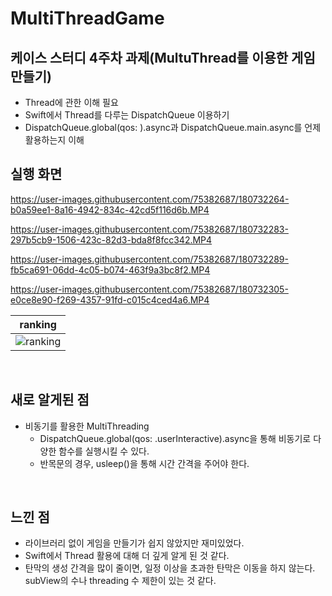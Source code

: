 # MultiThreadGame
## 케이스 스터디 4주차 과제(MultuThread를 이용한 게임 만들기)
- Thread에 관한 이해 필요
- Swift에서 Thread를 다루는 DispatchQueue 이용하기
- DispatchQueue.global(qos: ).async과 DispatchQueue.main.async를 언제 활용하는지 이해

## 실행 화면

https://user-images.githubusercontent.com/75382687/180732264-b0a59ee1-8a16-4942-834c-42cd5f116d6b.MP4

https://user-images.githubusercontent.com/75382687/180732283-297b5cb9-1506-423c-82d3-bda8f8fcc342.MP4

https://user-images.githubusercontent.com/75382687/180732289-fb5ca691-06dd-4c05-b074-463f9a3bc8f2.MP4

https://user-images.githubusercontent.com/75382687/180732305-e0ce8e90-f269-4357-91fd-c015c4ced4a6.MP4

|ranking|
|---|
|![ranking](https://user-images.githubusercontent.com/75382687/180732622-c377e72a-2cca-4d01-8982-9024dfb51708.PNG)|

<br>

## 새로 알게된 점

- 비동기를 활용한 MultiThreading
  - DispatchQueue.global(qos: .userInteractive).async을 통해 비동기로 다양한 함수를 실행시킬 수 있다.
  - 반목문의 경우, usleep()을 통해 시간 간격을 주어야 한다.

<br>

## 느낀 점

- 라이브러리 없이 게임을 만들기가 쉽지 않았지만 재미있었다.
- Swift에서 Thread 활용에 대해 더 깊게 알게 된 것 같다.
- 탄막의 생성 간격을 많이 줄이면, 일정 이상을 초과한 탄막은 이동을 하지 않는다. subView의 수나 threading 수 제한이 있는 것 같다.
